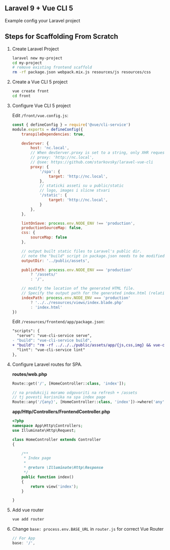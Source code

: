## Laravel 9 + Vue CLI 5
Example config your Laravel project

## Steps for Scaffolding From Scratch
1. Create Laravel Project

   ``` sh
   laravel new my-project
   cd my-project
   # remove existing frontend scaffold
   rm -rf package.json webpack.mix.js resources/js resources/css
   ```

2. Create a Vue CLI 5 project
   ``` sh
   vue create front
   cd front
   ```

3. Configure Vue CLI 5 project

    Edit `/front/vue.config.js`:
    ``` js
    const { defineConfig } = require('@vue/cli-service')
    module.exports = defineConfig({
        transpileDependencies: true,

        devServer: {
            host: 'nc.local',
            // When devServer.proxy is set to a string, only XHR requests will be proxied.
            // proxy: 'http://nc.local',
            // @see: https://github.com/starkovsky/laravel-vue-cli
            proxy: {
                '/spa': {
                    target: 'http://nc.local',
                },
                // staticki asseti su u public/static
                // logo, images i slicne stvari
                '/static': {
                    target: 'http://nc.local',
                }
            },
        },

        lintOnSave: process.env.NODE_ENV !== 'production',
        productionSourceMap: false,
        css: {
            sourceMap: false
        },

        // output built static files to Laravel's public dir.
        // note the "build" script in package.json needs to be modified as well.
        outputDir: '../public/assets',

        publicPath: process.env.NODE_ENV === 'production'
            ? '/assets/'
            : '/',

        // modify the location of the generated HTML file.
        // Specify the output path for the generated index.html (relative to outputDir). Can also be an absolute path.
        indexPath: process.env.NODE_ENV === 'production'
            ? '../../resources/views/index.blade.php'
            : 'index.html'
    })
    ```

    Edit `/resources/frontend/app/package.json`:
    ``` diff
    "scripts": {
      "serve": "vue-cli-service serve",
    - "build": "vue-cli-service build",
    + "build": "rm -rf ../../../public/assets/app/{js,css,img} && vue-cli-service build --no-clean",
      "lint": "vue-cli-service lint"
    },
    ```

4. Configure Laravel routes for SPA.

    **routes/web.php**

    ``` php
    Route::get('/', [HomeController::class, 'index']);

    // na produkciji moramo odgovoriti na refresh + /assets
    // tj povesti korisnika na spa index page
    Route::any('/{any}', [HomeController::class, 'index'])->where('any', '^(?!spa).*$');
    ```

    **app/Http/Controllers/FrontendController.php**

    ``` php
    <?php
    namespace App\Http\Controllers;
    use Illuminate\Http\Request;

    class HomeController extends Controller
    {

        /**
         * Index page
         *
         * @return \Illuminate\Http\Response
         */
        public function index()
        {
            return view('index');
        }

    }
    ```

5. Add vue router
    ``` js
    vue add router
    ```

6. Change `base: process.env.BASE_URL` in `router.js` for correct Vue Router
    ``` js
    // For App
    base: '/',
    ```
